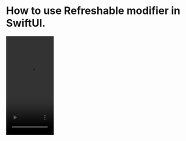 How to use Refreshable modifier in SwiftUI.
===========================================

<video src="https://github.com/Elaidzha1940/Refreshable/assets/64445918/8752bd3a-25dd-4cb4-8fc9-b5f00145db49" width="130" height="270">

<video src="https://github.com/Elaidzha1940/Refreshable/assets/64445918/a8e70cf9-8830-4a3b-ad30-080b15b3fb19" width="130" height="270">

<video src="https://github.com/Elaidzha1940/Refreshable/assets/64445918/e3c8ac68-b539-4c73-8c4e-d7b8fdde484e" width="130" height="270">

